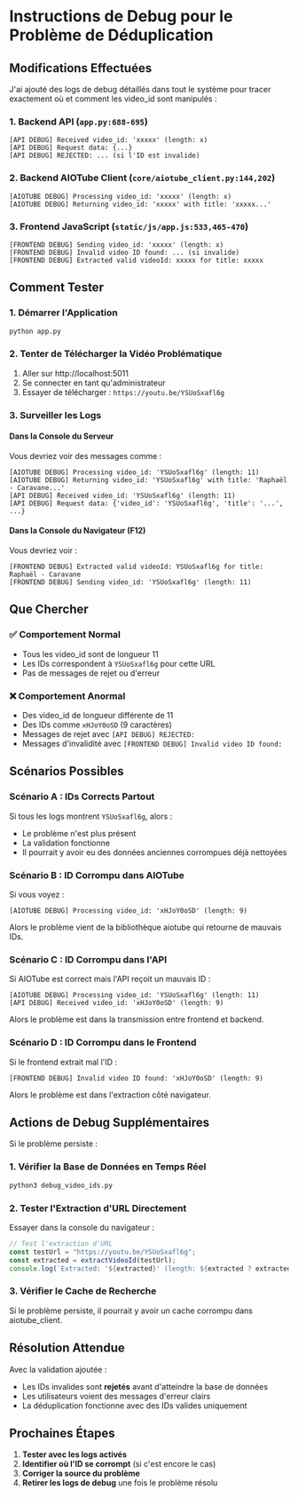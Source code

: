 # Instructions de Debug pour le Problème de Déduplication

## Modifications Effectuées

J'ai ajouté des logs de debug détaillés dans tout le système pour tracer exactement où et comment les video_id sont manipulés :

### 1. Backend API (`app.py:688-695`)
```
[API DEBUG] Received video_id: 'xxxxx' (length: x)
[API DEBUG] Request data: {...}
[API DEBUG] REJECTED: ... (si l'ID est invalide)
```

### 2. Backend AIOTube Client (`core/aiotube_client.py:144,202`)
```
[AIOTUBE DEBUG] Processing video_id: 'xxxxx' (length: x)
[AIOTUBE DEBUG] Returning video_id: 'xxxxx' with title: 'xxxxx...'
```

### 3. Frontend JavaScript (`static/js/app.js:533,465-470`)
```
[FRONTEND DEBUG] Sending video_id: 'xxxxx' (length: x)
[FRONTEND DEBUG] Invalid video ID found: ... (si invalide)
[FRONTEND DEBUG] Extracted valid videoId: xxxxx for title: xxxxx
```

## Comment Tester

### 1. Démarrer l'Application
```bash
python app.py
```

### 2. Tenter de Télécharger la Vidéo Problématique
1. Aller sur http://localhost:5011
2. Se connecter en tant qu'administrateur
3. Essayer de télécharger : `https://youtu.be/YSUoSxafl6g`

### 3. Surveiller les Logs

#### Dans la Console du Serveur
Vous devriez voir des messages comme :
```
[AIOTUBE DEBUG] Processing video_id: 'YSUoSxafl6g' (length: 11)
[AIOTUBE DEBUG] Returning video_id: 'YSUoSxafl6g' with title: 'Raphaël - Caravane...'
[API DEBUG] Received video_id: 'YSUoSxafl6g' (length: 11)
[API DEBUG] Request data: {'video_id': 'YSUoSxafl6g', 'title': '...', ...}
```

#### Dans la Console du Navigateur (F12)
Vous devriez voir :
```
[FRONTEND DEBUG] Extracted valid videoId: YSUoSxafl6g for title: Raphaël - Caravane
[FRONTEND DEBUG] Sending video_id: 'YSUoSxafl6g' (length: 11)
```

## Que Chercher

### ✅ Comportement Normal
- Tous les video_id sont de longueur 11
- Les IDs correspondent à `YSUoSxafl6g` pour cette URL
- Pas de messages de rejet ou d'erreur

### ❌ Comportement Anormal
- Des video_id de longueur différente de 11
- Des IDs comme `xHJoY0oSD` (9 caractères) 
- Messages de rejet avec `[API DEBUG] REJECTED:`
- Messages d'invalidité avec `[FRONTEND DEBUG] Invalid video ID found:`

## Scénarios Possibles

### Scénario A : IDs Corrects Partout
Si tous les logs montrent `YSUoSxafl6g`, alors :
- Le problème n'est plus présent
- La validation fonctionne
- Il pourrait y avoir eu des données anciennes corrompues déjà nettoyées

### Scénario B : ID Corrompu dans AIOTube
Si vous voyez :
```
[AIOTUBE DEBUG] Processing video_id: 'xHJoY0oSD' (length: 9)
```
Alors le problème vient de la bibliothèque aiotube qui retourne de mauvais IDs.

### Scénario C : ID Corrompu dans l'API  
Si AIOTube est correct mais l'API reçoit un mauvais ID :
```
[AIOTUBE DEBUG] Processing video_id: 'YSUoSxafl6g' (length: 11)
[API DEBUG] Received video_id: 'xHJoY0oSD' (length: 9)
```
Alors le problème est dans la transmission entre frontend et backend.

### Scénario D : ID Corrompu dans le Frontend
Si le frontend extrait mal l'ID :
```
[FRONTEND DEBUG] Invalid video ID found: 'xHJoY0oSD' (length: 9)
```
Alors le problème est dans l'extraction côté navigateur.

## Actions de Debug Supplémentaires

Si le problème persiste :

### 1. Vérifier la Base de Données en Temps Réel
```bash
python3 debug_video_ids.py
```

### 2. Tester l'Extraction d'URL Directement
Essayer dans la console du navigateur :
```javascript
// Test l'extraction d'URL
const testUrl = "https://youtu.be/YSUoSxafl6g";
const extracted = extractVideoId(testUrl);
console.log(`Extracted: '${extracted}' (length: ${extracted ? extracted.length : 0})`);
```

### 3. Vérifier le Cache de Recherche
Si le problème persiste, il pourrait y avoir un cache corrompu dans aiotube_client.

## Résolution Attendue

Avec la validation ajoutée :
- Les IDs invalides sont **rejetés** avant d'atteindre la base de données
- Les utilisateurs voient des messages d'erreur clairs
- La déduplication fonctionne avec des IDs valides uniquement

## Prochaines Étapes

1. **Tester avec les logs activés**
2. **Identifier où l'ID se corrompt** (si c'est encore le cas)
3. **Corriger la source du problème**
4. **Retirer les logs de debug** une fois le problème résolu